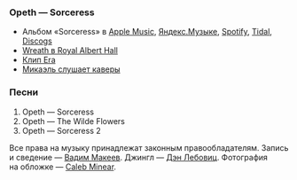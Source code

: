 ### Opeth — Sorceress

- Альбом «Sorceress» в
	[Apple Music](https://music.apple.com/album/1458751995),
	[Яндекс.Музыке](https://music.yandex.ru/album/7294244),
	[Spotify](https://open.spotify.com/album/2GNdgq3pIVLYZoNK4wJtCP),
	[Tidal](https://tidal.com/browse/album/107100796),
	[Discogs](https://www.discogs.com/master/1060863)
- [Wreath в Royal Albert Hall](https://youtu.be/AS2yEAK9DS4)
- [Клип Era](https://youtu.be/98wXIjkO4i0)
- [Микаэль слушает каверы](https://youtu.be/vPRCNGE9H9Y)

### Песни

1. Opeth — Sorceress
2. Opeth — The Wilde Flowers
3. Opeth — Sorceress 2

Все права на музыку принадлежат законным правообладателям.
Запись и сведение — [Вадим Макеев](https://twitter.com/pepelsbey).
Джингл — [Дэн Лебовиц](https://www.youtube.com/channel/UC38A5qHrlc_Zgua7vL4b96w).
Фотография на обложке — [Caleb Minear](https://unsplash.com/photos/BwMtUpBYLIs).

